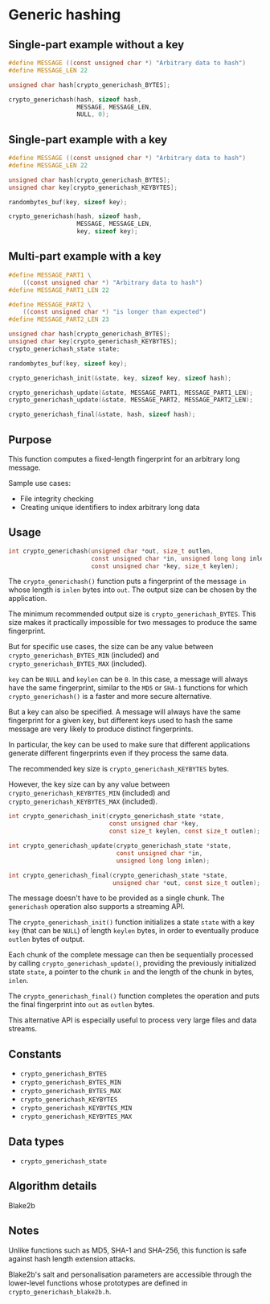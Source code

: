 # Generic hashing

## Single-part example without a key

```c
#define MESSAGE ((const unsigned char *) "Arbitrary data to hash")
#define MESSAGE_LEN 22

unsigned char hash[crypto_generichash_BYTES];

crypto_generichash(hash, sizeof hash,
                   MESSAGE, MESSAGE_LEN,
                   NULL, 0);
```

## Single-part example with a key

```c
#define MESSAGE ((const unsigned char *) "Arbitrary data to hash")
#define MESSAGE_LEN 22

unsigned char hash[crypto_generichash_BYTES];
unsigned char key[crypto_generichash_KEYBYTES];

randombytes_buf(key, sizeof key);

crypto_generichash(hash, sizeof hash,
                   MESSAGE, MESSAGE_LEN,
                   key, sizeof key);
```

## Multi-part example with a key

```c
#define MESSAGE_PART1 \
    ((const unsigned char *) "Arbitrary data to hash")
#define MESSAGE_PART1_LEN 22

#define MESSAGE_PART2 \
    ((const unsigned char *) "is longer than expected")
#define MESSAGE_PART2_LEN 23

unsigned char hash[crypto_generichash_BYTES];
unsigned char key[crypto_generichash_KEYBYTES];
crypto_generichash_state state;

randombytes_buf(key, sizeof key);

crypto_generichash_init(&state, key, sizeof key, sizeof hash);

crypto_generichash_update(&state, MESSAGE_PART1, MESSAGE_PART1_LEN);
crypto_generichash_update(&state, MESSAGE_PART2, MESSAGE_PART2_LEN);

crypto_generichash_final(&state, hash, sizeof hash);
```

## Purpose

This function computes a fixed-length fingerprint for an arbitrary long message.

Sample use cases:
- File integrity checking
- Creating unique identifiers to index arbitrary long data

## Usage

```c
int crypto_generichash(unsigned char *out, size_t outlen,
                       const unsigned char *in, unsigned long long inlen,
                       const unsigned char *key, size_t keylen);
```

The `crypto_generichash()` function puts a fingerprint of the message `in` whose length is `inlen` bytes into `out`.
The output size can be chosen by the application.

The minimum recommended output size is `crypto_generichash_BYTES`. This size makes it practically impossible for two messages to produce the same fingerprint.

But for specific use cases, the size can be any value between `crypto_generichash_BYTES_MIN` (included) and `crypto_generichash_BYTES_MAX` (included).

`key` can be `NULL` and `keylen` can be `0`. In this case, a message will always have the same fingerprint, similar to the `MD5` or `SHA-1` functions for which `crypto_generichash()` is a faster and more secure alternative.

But a key can also be specified. A message will always have the same fingerprint for a given key, but different keys used to hash the same message are very likely to produce distinct fingerprints.

In particular, the key can be used to make sure that different applications generate different fingerprints even if they process the same data.

The recommended key size is `crypto_generichash_KEYBYTES` bytes.

However, the key size can by any value between `crypto_generichash_KEYBYTES_MIN` (included) and `crypto_generichash_KEYBYTES_MAX` (included).

```c
int crypto_generichash_init(crypto_generichash_state *state,
                            const unsigned char *key,
                            const size_t keylen, const size_t outlen);

int crypto_generichash_update(crypto_generichash_state *state,
                              const unsigned char *in,
                              unsigned long long inlen);

int crypto_generichash_final(crypto_generichash_state *state,
                             unsigned char *out, const size_t outlen);
```

The message doesn't have to be provided as a single chunk. The `generichash` operation also supports a streaming API.

The `crypto_generichash_init()` function initializes a state `state` with a key `key` (that can be `NULL`) of length `keylen` bytes, in order to eventually produce `outlen` bytes of output.

Each chunk of the complete message can then be sequentially processed by calling `crypto_generichash_update()`, providing the previously initialized state `state`, a pointer to the chunk `in` and the length of the chunk in bytes, `inlen`.

The `crypto_generichash_final()` function completes the operation and puts the final fingerprint into `out` as `outlen` bytes.

This alternative API is especially useful to process very large files and data streams.

## Constants

- `crypto_generichash_BYTES`
- `crypto_generichash_BYTES_MIN`
- `crypto_generichash_BYTES_MAX`
- `crypto_generichash_KEYBYTES`
- `crypto_generichash_KEYBYTES_MIN`
- `crypto_generichash_KEYBYTES_MAX`

## Data types

- `crypto_generichash_state`

## Algorithm details

Blake2b

## Notes

Unlike functions such as MD5, SHA-1 and SHA-256, this function is safe against hash length extension attacks.

Blake2b's salt and personalisation parameters are accessible through the lower-level functions whose prototypes are defined in `crypto_generichash_blake2b.h`.
